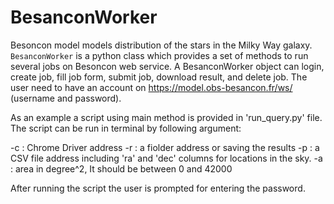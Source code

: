 BesanconWorker
=============
Besoncon model models distribution of the stars in the Milky Way galaxy. 
``BesanconWorker`` is a python class which provides a set of methods to run several 
jobs on Besoncon web service. A BesanconWorker object can login, create job,
fill job form, submit job, download result, and delete job. The user need to have
an account on https://model.obs-besancon.fr/ws/ (username and password).

As an example a script using main method is provided in 'run_query.py' file.
The script can be run in terminal by following argument:

-c : Chrome Driver address
-r : a fiolder address or saving the results
-p : a CSV file address including 'ra' and 'dec' columns for locations in the sky.
-a : area in degree^2, It should be between 0 and 42000

After running the script the user is prompted for entering the password.


